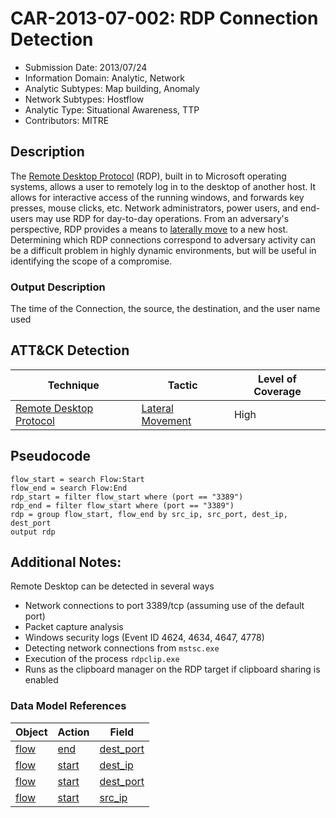 # CAR-2013-07-002: RDP Connection Detection
- Submission Date: 2013/07/24
- Information Domain: Analytic, Network
- Analytic Subtypes: Map building, Anomaly
- Network Subtypes: Hostflow
- Analytic Type: Situational Awareness, TTP
- Contributors: MITRE

## Description
The [Remote Desktop Protocol](https://attack.mitre.org/techniques/T1076) (RDP), built in to Microsoft operating systems, allows a user to remotely log in to the desktop of another host. It allows for interactive access of the running windows, and forwards key presses, mouse clicks, etc. Network administrators, power users, and end-users may use RDP for day-to-day operations. From an adversary's perspective, RDP provides a means to [laterally move](https://attack.mitre.org/tactics/TA0008) to a new host. Determining which RDP connections correspond to adversary activity can be a difficult problem in highly dynamic environments, but will be useful in identifying the scope of a compromise.

### Output Description
The time of the Connection, the source, the destination, and the user name used

## ATT&CK Detection

|Technique |Tactic |Level of Coverage |
|---|---|---|
|[Remote Desktop Protocol](https://attack.mitre.org/techniques/T1076/)|[Lateral Movement](https://attack.mitre.org/tactics/TA0008)|High|



## Pseudocode
```
flow_start = search Flow:Start
flow_end = search Flow:End
rdp_start = filter flow_start where (port == "3389")
rdp_end = filter flow_start where (port == "3389")
rdp = group flow_start, flow_end by src_ip, src_port, dest_ip, dest_port
output rdp
```

## Additional Notes: 

Remote Desktop can be detected in several ways
* Network connections to port 3389/tcp (assuming use of the default port)
* Packet capture analysis
* Windows security logs (Event ID 4624, 4634, 4647, 4778)
* Detecting network connections from `mstsc.exe`
* Execution of the process `rdpclip.exe`
* Runs as the clipboard manager on the RDP target if clipboard sharing is enabled



### Data Model References
|Object|Action|Field|
|---|---|---|
| [flow](../data_model/flow.md) | [end](../data_model/flow.md#end) | [dest_port](../data_model/flow.md#dest_port) |
| [flow](../data_model/flow.md) | [start](../data_model/flow.md#start) | [dest_ip](../data_model/flow.md#dest_ip) |
| [flow](../data_model/flow.md) | [start](../data_model/flow.md#start) | [dest_port](../data_model/flow.md#dest_port) |
| [flow](../data_model/flow.md) | [start](../data_model/flow.md#start) | [src_ip](../data_model/flow.md#src_ip) |
